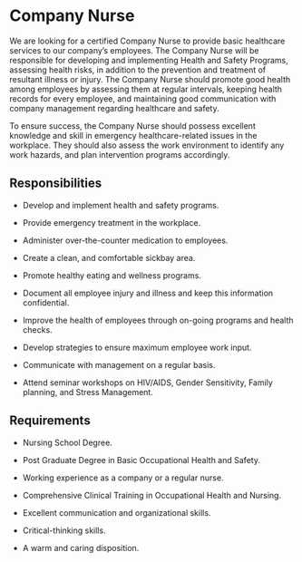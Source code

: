 # Company Nurse

We are looking for a certified Company Nurse to provide basic healthcare services to our company’s employees. The Company Nurse will be responsible for developing and implementing Health and Safety Programs, assessing health risks, in addition to the prevention and treatment of resultant illness or injury. The Company Nurse should promote good health among employees by assessing them at regular intervals, keeping health records for every employee, and maintaining good communication with company management regarding healthcare and safety.

To ensure success, the Company Nurse should possess excellent knowledge and skill in emergency healthcare-related issues in the workplace. They should also assess the work environment to identify any work hazards, and plan intervention programs accordingly.

## Responsibilities

* Develop and implement health and safety programs.

* Provide emergency treatment in the workplace.

* Administer over-the-counter medication to employees.

* Create a clean, and comfortable sickbay area.

* Promote healthy eating and wellness programs.

* Document all employee injury and illness and keep this information confidential.

* Improve the health of employees through on-going programs and health checks.

* Develop strategies to ensure maximum employee work input.

* Communicate with management on a regular basis.

* Attend seminar workshops on HIV/AIDS, Gender Sensitivity, Family planning, and Stress
Management.

## Requirements

* Nursing School Degree.

* Post Graduate Degree in Basic Occupational Health and Safety.

* Working experience as a company or a regular nurse.

* Comprehensive Clinical Training in Occupational Health and Nursing.

* Excellent communication and organizational skills.

* Critical-thinking skills.

* A warm and caring disposition.

